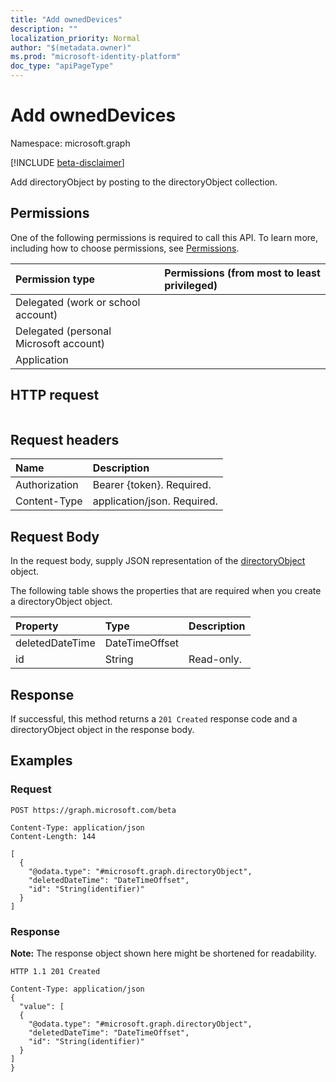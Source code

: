 ```yaml
---
title: "Add ownedDevices"
description: ""
localization_priority: Normal
author: "$(metadata.owner)"
ms.prod: "microsoft-identity-platform"
doc_type: "apiPageType"
---
```


# Add ownedDevices

Namespace: microsoft.graph

[!INCLUDE [beta-disclaimer](../../includes/beta-disclaimer.md)]

Add directoryObject by posting to the directoryObject collection.

## Permissions

One of the following permissions is required to call this API. To learn more, including how to choose permissions, see [Permissions](/graph/permissions-reference).

| Permission type                        | Permissions (from most to least privileged) |
| :------------------------------------- | :------------------------------------------ |
| Delegated (work or school account)     |                                             |
| Delegated (personal Microsoft account) |                                             |
| Application                            |                                             |

## HTTP request

<!-- {
  "blockType": "ignored"
}
-->

```http

```

## Request headers

| Name          | Description                 |
| :------------ | :-------------------------- |
| Authorization | Bearer {token}. Required.   |
| Content-Type  | application/json. Required. |

## Request Body

In the request body, supply JSON representation of the [directoryObject](../resources/-directoryobject.md) object.

<!-- Actions and Functions -->

<!-- CRUD Methods -->

The following table shows the properties that are required when you create a directoryObject object.

| Property        | Type           | Description |
| :-------------- | :------------- | :---------- |
| deletedDateTime | DateTimeOffset |             |
| id              | String         | Read-only.  |

## Response

If successful, this method returns a `201 Created` response code and a directoryObject object in the response body.

## Examples

### Request

<!-- {
  "blockType": "request",
  "name": "add_owneddevices"
}
-->

```http
POST https://graph.microsoft.com/beta

Content-Type: application/json
Content-Length: 144

[
  {
    "@odata.type": "#microsoft.graph.directoryObject",
    "deletedDateTime": "DateTimeOffset",
    "id": "String(identifier)"
  }
]

```

### Response

**Note:** The response object shown here might be shortened for readability.

<!-- {
  "blockType": "response",
  "truncated": true,
  "@odata.type": "$(this.ReturnTypeFullName)"
}
-->

```http
HTTP 1.1 201 Created

Content-Type: application/json
{
  "value": [
  {
    "@odata.type": "#microsoft.graph.directoryObject",
    "deletedDateTime": "DateTimeOffset",
    "id": "String(identifier)"
  }
]
}

```
